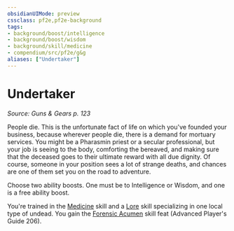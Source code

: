 ```yaml
---
obsidianUIMode: preview
cssclass: pf2e,pf2e-background
tags:
- background/boost/intelligence
- background/boost/wisdom
- background/skill/medicine
- compendium/src/pf2e/g&g
aliases: ["Undertaker"]
---
```

# Undertaker
*Source: Guns & Gears p. 123*  

People die. This is the unfortunate fact of life on which you've founded your business, because wherever people die, there is a demand for mortuary services. You might be a Pharasmin priest or a secular professional, but your job is seeing to the body, comforting the bereaved, and making sure that the deceased goes to their ultimate reward with all due dignity. Of course, someone in your position sees a lot of strange deaths, and chances are one of them set you on the road to adventure.

Choose two ability boosts. One must be to Intelligence or Wisdom, and one is a free ability boost.

You're trained in the [Medicine](skills.md#Medicine) skill and a [Lore](skills.md#Lore) skill specializing in one local type of undead. You gain the [Forensic Acumen](forensic-acumen-apg.md) skill feat (Advanced Player's Guide 206).